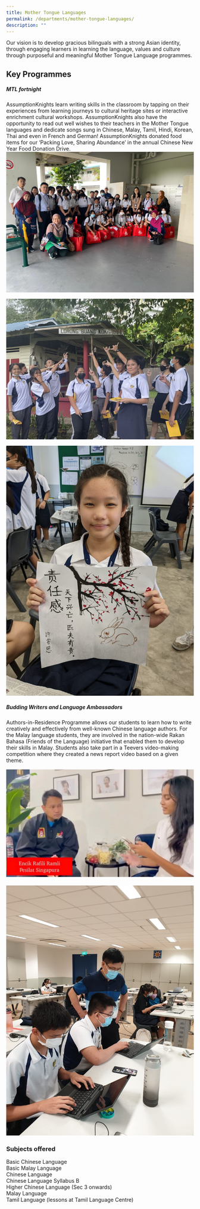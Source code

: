 ```yaml
---
title: Mother Tongue Languages
permalink: /departments/mother-tongue-languages/
description: ""
---
```

Our vision is to develop gracious bilinguals with a strong Asian identity, through engaging learners in learning the language, values and culture through purposeful and meaningful Mother Tongue Language programmes.
<br>

Key Programmes
-------------------
#####  **MTL fortnight** <br>
AssumptionKnights learn writing skills in the classroom by tapping on their experiences from learning journeys to cultural heritage sites or interactive enrichment cultural workshops. AssumptionKnights also have the opportunity to read out well wishes to their teachers in the Mother Tongue languages and dedicate songs sung in Chinese, Malay, Tamil, Hindi, Korean, Thai and even in French and German! AssumptionKnights donated food items for our ‘Packing Love, Sharing Abundance’ in the annual Chinese New Year Food Donation Drive.
![](/images/mt%20department%202.jpg)

![](/images/mt%20department%201.JPEG)

![](/images/mt%20department%203.jpg)

##### **Budding Writers and Language Ambassadors** <br>

Authors-in-Residence Programme allows our students to learn how to write creatively and effectively from well-known Chinese language authors.&nbsp;For the Malay language students, they are involved in the nation-wide Rakan Bahasa (Friends of the Language) initiative that enabled them to develop their skills in Malay. Students also take part in a Teevers video-making competition where they created a news report video based on a given theme.

![](/images/rakan%20bahasa%20newsmaker%20competition.jpg)

![](/images/authors%20in%20residence%20programme.jpg)
### 
### Subjects offered 
Basic Chinese Language <br>
Basic Malay Language <br>
Chinese Language<br>
Chinese Language Syllabus B<br>
Higher Chinese Language (Sec 3 onwards)<br>
Malay Language<br>
Tamil Language (lessons at Tamil Language Centre)




  

<br>